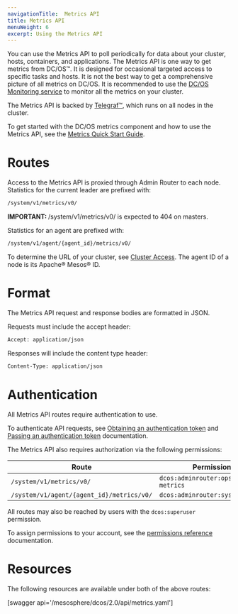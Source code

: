 ```yaml
---
navigationTitle:  Metrics API
title: Metrics API
menuWeight: 6
excerpt: Using the Metrics API
---
```

You can use the Metrics API to poll periodically for data about your cluster, hosts, containers, and applications. The Metrics API is one way to get metrics from DC/OS&trade;. It is designed for occasional targeted access to specific tasks and hosts. It is not the best way to get a comprehensive picture of all metrics on DC/OS. It is recommended to use the [DC/OS Monitoring service](/mesosphere/dcos/services/dcos-monitoring/1.0.0/) to monitor all the metrics on your cluster.

The Metrics API is backed by [Telegraf&trade;](/mesosphere/dcos/2.0/overview/architecture/components/#telegraf), which runs on all nodes in the cluster.

To get started with the DC/OS metrics component and how to use the Metrics API, see the [Metrics Quick Start Guide](/mesosphere/dcos/2.0/metrics/quickstart/).


# Routes

Access to the Metrics API is proxied through Admin Router to each node. Statistics for the current leader are prefixed with:

```sh
/system/v1/metrics/v0/
```

<p class="message--important"><strong>IMPORTANT: </strong> /system/v1/metrics/v0/ is expected to 404 on masters.</p>

Statistics for an agent are prefixed with:

```sh
/system/v1/agent/{agent_id}/metrics/v0/
```

To determine the URL of your cluster, see [Cluster Access](/mesosphere/dcos/2.0/api/access/). The agent ID of a node is its Apache&reg; Mesos&reg; ID.


# Format

The Metrics API request and response bodies are formatted in JSON.

Requests must include the accept header:

```sh
Accept: application/json
```

Responses will include the content type header:

```sh
Content-Type: application/json
```


# Authentication

All Metrics API routes require authentication to use.

To authenticate API requests, see [Obtaining an authentication token](/mesosphere/dcos/2.0/security/ent/iam-api/#obtaining-an-authentication-token) and [Passing an authentication token](/mesosphere/dcos/2.0/security/ent/iam-api/#passing-an-authentication-token) documentation. 

The Metrics API also requires authorization via the following permissions:

| Route | Permission |
|-------|----------|
| `/system/v1/metrics/v0/` | `dcos:adminrouter:ops:system-metrics` |
| `/system/v1/agent/{agent_id}/metrics/v0/` | `dcos:adminrouter:system:agent` |

All routes may also be reached by users with the `dcos:superuser` permission.

To assign permissions to your account, see the [permissions reference](/mesosphere/dcos/2.0/security/ent/perms-reference/) documentation.


# Resources

The following resources are available under both of the above routes:

[swagger api='/mesosphere/dcos/2.0/api/metrics.yaml']
